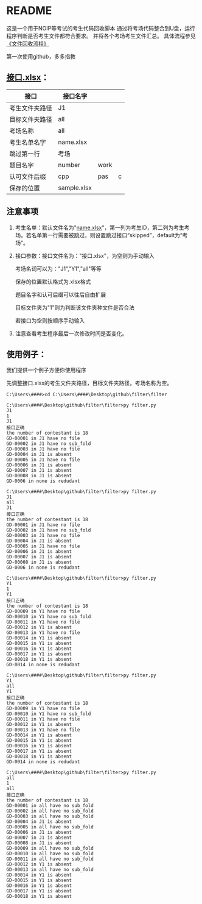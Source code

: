 # README

这是一个用于NOIP等考试的考生代码回收脚本
通过将考场代码整合到U盘，运行程序判断是否考生文件都符合要求。
并将各个考场考生文件汇总。
具体流程参见[《文件回收流程》](.//文件回收流程.md)



第一次使用github，多多指教



## [接口.xlsx](.//接口.xlsx)：

| 接口           | 接口名字    |      |      |
| -------------- | ----------- | ---- | ---- |
| 考生文件夹路径 | J1          |      |      |
| 目标文件夹路径 | all         |      |      |
| 考场名称       | all         |      |      |
| 考生名单名字   | name.xlsx   |      |      |
| 跳过第一行     | 考场        |      |      |
| 题目名字       | number      | work |      |
| 认可文件后缀   | cpp         | pas  | c    |
| 保存的位置     | sample.xlsx |      |      |



## 注意事项

1. 考生名单：默认文件名为"[name.xlsx](name.xlsx)"，第一列为考生ID，第二列为考生考场。若名单第一行需要被跳过，则设置跳过接口“skipped”，default为“考场”。

2. 接口参数：接口文件名为："接口.xlsx"，为空则为手动输入

   考场名词可以为："J1","Y1","all"等等

   保存的位置默认格式为.xlsx格式

   题目名字和认可后缀可以往后自由扩展

   目标文件夹为"1"则为判断该文件夹种文件是否合法

   若接口为空则按顺序手动输入

3. 注意查看考生程序最后一次修改时间是否变化。





## 使用例子：

我们提供一个例子方便你使用程序

先调整接口.xlsx的考生文件夹路径，目标文件夹路径，考场名称为空。

```shell
C:\Users\####>cd C:\Users\####\Desktop\github\filter\filter

C:\Users\####\Desktop\github\filter\filter>py filter.py
J1
1
J1
接口正确
the number of contestant is 18
GD-00001 in J1 have no file
GD-00002 in J1 have no sub_fold
GD-00003 in J1 have no file
GD-00004 in J1 is absent
GD-00005 in J1 have no file
GD-00006 in J1 is absent
GD-00007 in J1 is absent
GD-00008 in J1 is absent
GD-0006 in none is redudant

C:\Users\####\Desktop\github\filter\filter>py filter.py
J1
all
J1
接口正确
the number of contestant is 18
GD-00001 in J1 have no file
GD-00002 in J1 have no sub_fold
GD-00003 in J1 have no file
GD-00004 in J1 is absent
GD-00005 in J1 have no file
GD-00006 in J1 is absent
GD-00007 in J1 is absent
GD-00008 in J1 is absent
GD-0006 in none is redudant

C:\Users\####\Desktop\github\filter\filter>py filter.py
Y1
1
Y1
接口正确
the number of contestant is 18
GD-00009 in Y1 have no file
GD-00010 in Y1 have no sub_fold
GD-00011 in Y1 have no file
GD-00012 in Y1 is absent
GD-00013 in Y1 have no file
GD-00014 in Y1 is absent
GD-00015 in Y1 is absent
GD-00016 in Y1 is absent
GD-00017 in Y1 is absent
GD-00018 in Y1 is absent
GD-0014 in none is redudant

C:\Users\####\Desktop\github\filter\filter>py filter.py
Y1
all
Y1
接口正确
the number of contestant is 18
GD-00009 in Y1 have no file
GD-00010 in Y1 have no sub_fold
GD-00011 in Y1 have no file
GD-00012 in Y1 is absent
GD-00013 in Y1 have no file
GD-00014 in Y1 is absent
GD-00015 in Y1 is absent
GD-00016 in Y1 is absent
GD-00017 in Y1 is absent
GD-00018 in Y1 is absent
GD-0014 in none is redudant

C:\Users\####\Desktop\github\filter\filter>py filter.py
all
1
all
接口正确
the number of contestant is 18
GD-00001 in all have no sub_fold
GD-00002 in all have no sub_fold
GD-00003 in all have no sub_fold
GD-00004 in J1 is absent
GD-00005 in all have no sub_fold
GD-00006 in J1 is absent
GD-00007 in J1 is absent
GD-00008 in J1 is absent
GD-00009 in all have no sub_fold
GD-00010 in all have no sub_fold
GD-00011 in all have no sub_fold
GD-00012 in Y1 is absent
GD-00013 in all have no sub_fold
GD-00014 in Y1 is absent
GD-00015 in Y1 is absent
GD-00016 in Y1 is absent
GD-00017 in Y1 is absent
GD-00018 in Y1 is absent

```





